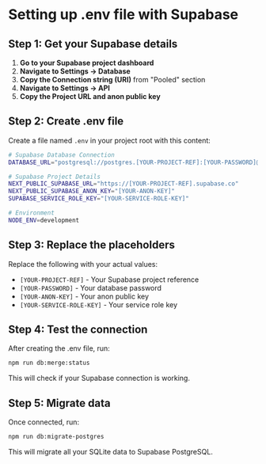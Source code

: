# Setting up .env file with Supabase

## Step 1: Get your Supabase details

1. **Go to your Supabase project dashboard**
2. **Navigate to Settings → Database**
3. **Copy the Connection string (URI)** from "Pooled" section
4. **Navigate to Settings → API**
5. **Copy the Project URL and anon public key**

## Step 2: Create .env file

Create a file named `.env` in your project root with this content:

```bash
# Supabase Database Connection
DATABASE_URL="postgresql://postgres.[YOUR-PROJECT-REF]:[YOUR-PASSWORD]@aws-0-ap-south-1.pooler.supabase.com:6543/postgres"

# Supabase Project Details
NEXT_PUBLIC_SUPABASE_URL="https://[YOUR-PROJECT-REF].supabase.co"
NEXT_PUBLIC_SUPABASE_ANON_KEY="[YOUR-ANON-KEY]"
SUPABASE_SERVICE_ROLE_KEY="[YOUR-SERVICE-ROLE-KEY]"

# Environment
NODE_ENV=development
```

## Step 3: Replace the placeholders

Replace the following with your actual values:
- `[YOUR-PROJECT-REF]` - Your Supabase project reference
- `[YOUR-PASSWORD]` - Your database password
- `[YOUR-ANON-KEY]` - Your anon public key
- `[YOUR-SERVICE-ROLE-KEY]` - Your service role key

## Step 4: Test the connection

After creating the .env file, run:
```bash
npm run db:merge:status
```

This will check if your Supabase connection is working.

## Step 5: Migrate data

Once connected, run:
```bash
npm run db:migrate-postgres
```

This will migrate all your SQLite data to Supabase PostgreSQL.
